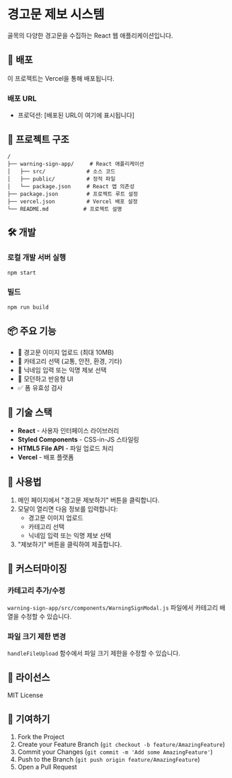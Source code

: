 # 경고문 제보 시스템

골목의 다양한 경고문을 수집하는 React 웹 애플리케이션입니다.

## 🚀 배포

이 프로젝트는 Vercel을 통해 배포됩니다.

### 배포 URL
- 프로덕션: [배포된 URL이 여기에 표시됩니다]

## 📁 프로젝트 구조

```
/
├── warning-sign-app/     # React 애플리케이션
│   ├── src/             # 소스 코드
│   ├── public/          # 정적 파일
│   └── package.json     # React 앱 의존성
├── package.json         # 프로젝트 루트 설정
├── vercel.json          # Vercel 배포 설정
└── README.md           # 프로젝트 설명
```

## 🛠️ 개발

### 로컬 개발 서버 실행
```bash
npm start
```

### 빌드
```bash
npm run build
```

## 📦 주요 기능

- 📸 경고문 이미지 업로드 (최대 10MB)
- 📂 카테고리 선택 (교통, 안전, 환경, 기타)
- 👤 닉네임 입력 또는 익명 제보 선택
- 🎨 모던하고 반응형 UI
- ✅ 폼 유효성 검사

## 🎨 기술 스택

- **React** - 사용자 인터페이스 라이브러리
- **Styled Components** - CSS-in-JS 스타일링
- **HTML5 File API** - 파일 업로드 처리
- **Vercel** - 배포 플랫폼

## 📱 사용법

1. 메인 페이지에서 "경고문 제보하기" 버튼을 클릭합니다.
2. 모달이 열리면 다음 정보를 입력합니다:
   - 경고문 이미지 업로드
   - 카테고리 선택
   - 닉네임 입력 또는 익명 제보 선택
3. "제보하기" 버튼을 클릭하여 제출합니다.

## 🔧 커스터마이징

### 카테고리 추가/수정
`warning-sign-app/src/components/WarningSignModal.js` 파일에서 카테고리 배열을 수정할 수 있습니다.

### 파일 크기 제한 변경
`handleFileUpload` 함수에서 파일 크기 제한을 수정할 수 있습니다.

## 📄 라이선스

MIT License

## 🤝 기여하기

1. Fork the Project
2. Create your Feature Branch (`git checkout -b feature/AmazingFeature`)
3. Commit your Changes (`git commit -m 'Add some AmazingFeature'`)
4. Push to the Branch (`git push origin feature/AmazingFeature`)
5. Open a Pull Request
